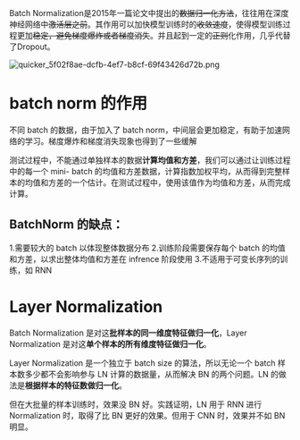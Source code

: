 Batch Normalization是2015年一篇论文中提出的~~数据归一化方法~~，往往用在深度神经网络中~~激活层之前~~。其作用可以加快模型训练时的~~收敛速度~~，使得模型训练过程更加~~稳定，避免梯度爆炸或者梯度消失~~。并且起到一定的~~正则~~化作用，几乎代替了Dropout。

![quicker_5f02f8ae-dcfb-4ef7-b8cf-69f43426d72b.png](https://s2.loli.net/2022/03/23/XVCN5UjncI98BPO.png)


# batch norm 的作用

不同 batch 的数据，由于加入了 batch norm，中间层会更加稳定，有助于加速网络的学习。梯度爆炸和梯度消失现象也得到了一些缓解

测试过程中，不能通过单独样本的数据**计算均值和方差**，我们可以通过让训练过程中的每一个 mini- batch 的均值和方差数据，计算指数加权平均，从而得到完整样本的均值和方差的一个估计。在测试过程中，使用该值作为均值和方差，从而完成计算。

## BatchNorm 的缺点：

1.需要较大的 batch 以体现整体数据分布
2.训练阶段需要保存每个 batch 的均值和方差，以求出整体均值和方差在 infrence 阶段使用
3.不适用于可变长序列的训练，如 RNN

# Layer Normalization

Batch Normalization 是对这**批样本的同一维度特征做归一化**，Layer Normalization 是对这**单个样本的所有维度特征做归一化**。

Layer Normalization 是一个独立于 batch size 的算法，所以无论一个 batch 样本数多少都不会影响参与 LN 计算的数据量，从而解决 BN 的两个问题。LN 的做法是**根据样本的特征数做归一化**。

但在大批量的样本训练时，效果没 BN 好。实践证明，LN 用于 RNN 进行 Normalization 时，取得了比 BN 更好的效果。但用于 CNN 时，效果并不如 BN 明显。